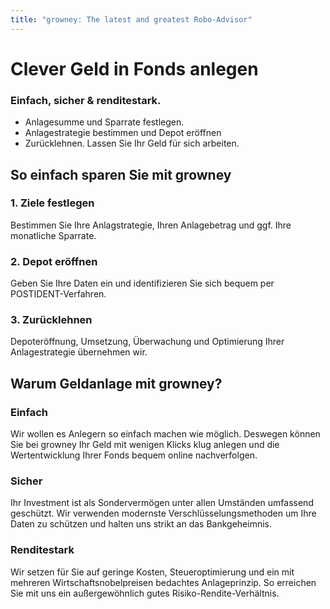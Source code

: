 ```yaml
---
title: "growney: The latest and greatest Robo-Advisor"
---
```


# Clever Geld in Fonds anlegen

### Einfach, sicher & renditestark.

- Anlagesumme und Sparrate festlegen.
- Anlagestrategie bestimmen und Depot eröffnen
- Zurücklehnen. Lassen Sie Ihr Geld für sich arbeiten.

## So einfach sparen Sie mit growney

### 1. Ziele festlegen

Bestimmen Sie Ihre Anlagstrategie, Ihren Anlagebetrag und ggf. Ihre monatliche Sparrate.

### 2. Depot eröffnen

Geben Sie Ihre Daten ein und identifizieren Sie sich bequem per POSTIDENT-Verfahren.

### 3. Zurücklehnen

Depoteröffnung, Umsetzung, Überwachung und Optimierung Ihrer Anlagestrategie übernehmen wir.

## Warum Geldanlage mit growney?

### Einfach

Wir wollen es Anlegern so einfach machen wie möglich. Deswegen können Sie bei growney Ihr Geld mit wenigen Klicks klug anlegen und die Wertentwicklung Ihrer Fonds bequem online nachverfolgen.

### Sicher

Ihr Investment ist als Sondervermögen unter allen Umständen umfassend geschützt. Wir verwenden modernste Verschlüsselungsmethoden um Ihre Daten zu schützen und halten uns strikt an das Bankgeheimnis.


### Renditestark

Wir setzen für Sie auf geringe Kosten, Steueroptimierung und ein mit mehreren Wirtschafts­nobelpreisen bedachtes Anlageprinzip. So erreichen Sie mit uns ein außergewöhnlich gutes Risiko-Rendite-Verhältnis.